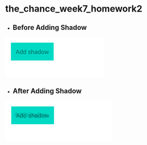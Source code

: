 # the_chance_week7_homework2

- ## Before Adding Shadow

![Attachment](https://github.com/aya155/the_chance_week7_homework2/raw/master/Beforeshadow.PNG)

- ## After Adding Shadow

![Attachment](https://github.com/aya155/the_chance_week7_homework2/raw/master/Aftershadow.PNG)